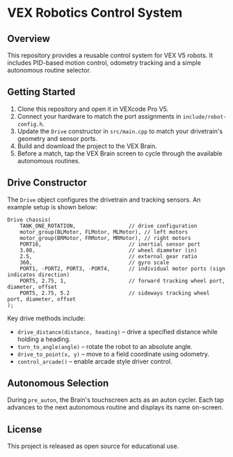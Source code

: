 # VEX Robotics Control System

## Overview
This repository provides a reusable control system for VEX V5 robots. It includes PID-based motion control, odometry tracking and a simple autonomous routine selector.

## Getting Started
1. Clone this repository and open it in VEXcode Pro V5.
2. Connect your hardware to match the port assignments in `include/robot-config.h`.
3. Update the `Drive` constructor in `src/main.cpp` to match your drivetrain's geometry and sensor ports.
4. Build and download the project to the VEX Brain.
5. Before a match, tap the VEX Brain screen to cycle through the available autonomous routines.

## Drive Constructor
The `Drive` object configures the drivetrain and tracking sensors. An example setup is shown below:

```
Drive chassis(
    TANK_ONE_ROTATION,                 // drive configuration
    motor_group(BLMotor, FLMotor, MLMotor), // left motors
    motor_group(BRMotor, FRMotor, MRMotor), // right motors
    PORT16,                            // inertial sensor port
    3.08,                              // wheel diameter (in)
    2.5,                               // external gear ratio
    360,                               // gyro scale
    PORT1, -PORT2, PORT3, -PORT4,      // individual motor ports (sign indicates direction)
    PORT5, 2.75, 1,                    // forward tracking wheel port, diameter, offset
    PORT5, 2.75, 5.2                   // sideways tracking wheel port, diameter, offset
);
```

Key drive methods include:
- `drive_distance(distance, heading)` – drive a specified distance while holding a heading.
- `turn_to_angle(angle)` – rotate the robot to an absolute angle.
- `drive_to_point(x, y)` – move to a field coordinate using odometry.
- `control_arcade()` – enable arcade style driver control.

## Autonomous Selection
During `pre_auton`, the Brain's touchscreen acts as an auton cycler. Each tap advances to the next autonomous routine and displays its name on-screen.

## License
This project is released as open source for educational use.

